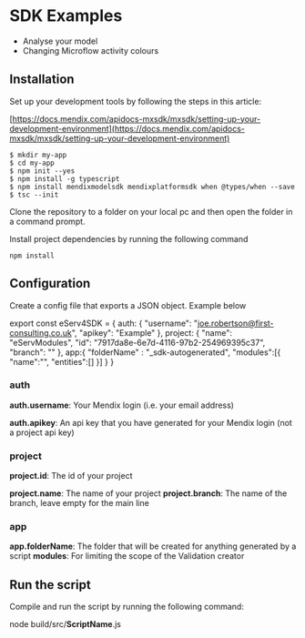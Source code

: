 # SDK Examples
* Analyse your model
* Changing Microflow activity colours


## Installation
Set up your development tools by following the steps in this article:

[https://docs.mendix.com/apidocs-mxsdk/mxsdk/setting-up-your-development-environment](https://docs.mendix.com/apidocs-mxsdk/mxsdk/setting-up-your-development-environment)

```
$ mkdir my-app
$ cd my-app
$ npm init --yes
$ npm install -g typescript
$ npm install mendixmodelsdk mendixplatformsdk when @types/when --save
$ tsc --init
```

Clone the repository to a folder on your local pc and then open the folder in a command prompt. 

Install project dependencies by running the following command

`npm install`

## Configuration

Create a config file that exports a JSON object. Example below

export const eServ4SDK = {
    auth: {
        "username": "joe.robertson@first-consulting.co.uk",
        "apikey": "Example"
    },
    project: {
        "name": "eServModules",
        "id": "7917da8e-6e7d-4116-97b2-254969395c37",
        "branch": ""
    },
    app:{
        "folderName" : "_sdk-autogenerated",
        "modules":[{
            "name":"",
            "entities":[]
        }]
    }
}

### auth


**auth.username**: Your Mendix login (i.e. your email address)

**auth.apikey**: An api key that you have generated for your Mendix login (not a project api key)

### project

**project.id**: The id of your project

**project.name**: The name of your project
**project.branch**: The name of the branch, leave empty for the main line

### app

**app.folderName**: The folder that will be created for anything generated by a script
**modules**: For limiting the scope of the Validation creator


## Run the script
Compile and run the script by running the following command:

node build/src/**ScriptName**.js
```
